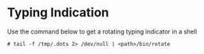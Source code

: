 # Typing Indication

Use the command below to get a rotating typing indicator in a shell

```
# tail -f /tmp/.dots 2> /dev/null | <path>/bin/rotate
```
